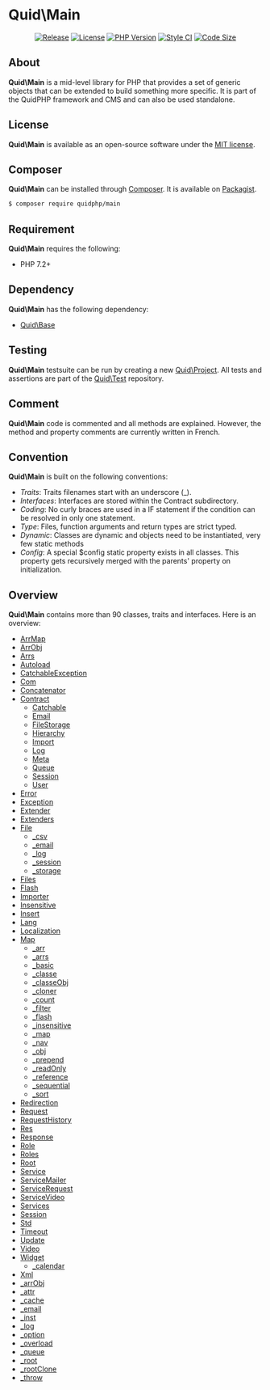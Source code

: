# Quid\Main
<p align='center'>
  <a href='https://packagist.org/packages/quidphp/main'><img src='https://img.shields.io/github/v/release/quidphp/main' alt='Release' /></a>
  <a href='https://github.com/quidphp/main/blob/master/LICENSE'><img src='https://img.shields.io/github/license/quidphp/main' alt='License' /></a>
  <a href='https://www.php.net'><img src='https://img.shields.io/packagist/php-v/quidphp/main' alt='PHP Version' /></a>
  <a href='https://styleci.io'><img src='https://styleci.io/repos/203668077/shield' alt='Style CI' /></a>
  <a href='https://github.com/quidphp/main'><img src='https://img.shields.io/github/languages/code-size/quidphp/main' alt='Code Size' /></a>
</p>

## About
**Quid\Main** is a mid-level library for PHP that provides a set of generic objects that can be extended to build something more specific. It is part of the QuidPHP framework and CMS and can also be used standalone. 

## License
**Quid\Main** is available as an open-source software under the [MIT license](LICENSE).

## Composer
**Quid\Main** can be installed through [Composer](https://getcomposer.org). It is available on [Packagist](https://packagist.org/packages/quidphp/main).
``` bash
$ composer require quidphp/main
```

## Requirement
**Quid\Main** requires the following:
- PHP 7.2+

## Dependency
**Quid\Main** has the following dependency:
- [Quid\Base](https://github.com/quidphp/base)

## Testing
**Quid\Main** testsuite can be run by creating a new [Quid\Project](https://github.com/quidphp/project). All tests and assertions are part of the [Quid\Test](https://github.com/quidphp/test) repository.

## Comment
**Quid\Main** code is commented and all methods are explained. However, the method and property comments are currently written in French.

## Convention
**Quid\Main** is built on the following conventions:
- *Traits*: Traits filenames start with an underscore (_).
- *Interfaces*: Interfaces are stored within the Contract subdirectory.
- *Coding*: No curly braces are used in a IF statement if the condition can be resolved in only one statement.
- *Type*: Files, function arguments and return types are strict typed.
- *Dynamic*: Classes are dynamic and objects need to be instantiated, very few static methods
- *Config*: A special $config static property exists in all classes. This property gets recursively merged with the parents' property on initialization.

## Overview
**Quid\Main** contains more than 90 classes, traits and interfaces. Here is an overview:
- [ArrMap](src/ArrMap.php)
- [ArrObj](src/ArrObj.php)
- [Arrs](src/Arrs.php)
- [Autoload](src/Autoload.php)
- [CatchableException](src/CatchableException.php)
- [Com](src/Com.php)
- [Concatenator](src/Concatenator.php)
- [Contract](src/Contract)
    - [Catchable](src/Contract/Catchable.php)
    - [Email](src/Contract/Email.php)
    - [FileStorage](src/Contract/FileStorage.php)
    - [Hierarchy](src/Contract/Hierarchy.php)
    - [Import](src/Contract/Import.php)
    - [Log](src/Contract/Log.php)
    - [Meta](src/Contract/Meta.php)
    - [Queue](src/Contract/Queue.php)
    - [Session](src/Contract/Session.php)
    - [User](src/Contract/User.php)
- [Error](src/Error.php)
- [Exception](src/Exception.php)
- [Extender](src/Extender.php)
- [Extenders](src/Extenders.php)
- [File](src/File.php)
    - [_csv](src/File/_csv.php)
    - [_email](src/File/_email.php)
    - [_log](src/File/_log.php)
    - [_session](src/File/_session.php)
    - [_storage](src/File/_storage.php)
- [Files](src/Files.php)
- [Flash](src/Flash.php)
- [Importer](src/Importer.php)
- [Insensitive](src/Insensitive.php)
- [Insert](src/Insert.php)
- [Lang](src/Lang.php)
- [Localization](src/Localization.php)
- [Map](src/Map.php)
    - [_arr](src/Map/_arr.php)
    - [_arrs](src/Map/_arrs.php)
    - [_basic](src/Map/_basic.php)
    - [_classe](src/Map/_classe.php)
    - [_classeObj](src/Map/_classeObj.php)
    - [_cloner](src/Map/_cloner.php)
    - [_count](src/Map/_count.php)
    - [_filter](src/Map/_filter.php)
    - [_flash](src/Map/_flash.php)
    - [_insensitive](src/Map/_insensitive.php)
    - [_map](src/Map/_map.php)
    - [_nav](src/Map/_nav.php)
    - [_obj](src/Map/_obj.php)
    - [_prepend](src/Map/_prepend.php)
    - [_readOnly](src/Map/_readOnly.php)
    - [_reference](src/Map/_reference.php)
    - [_sequential](src/Map/_sequential.php)
    - [_sort](src/Map/_sort.php)
- [Redirection](src/Redirection.php)
- [Request](src/Request.php)
- [RequestHistory](src/RequestHistory.php)
- [Res](src/Res.php)
- [Response](src/Response.php)
- [Role](src/Role.php)
- [Roles](src/Roles.php)
- [Root](src/Root.php)
- [Service](src/Service.php)
- [ServiceMailer](src/ServiceMailer.php)
- [ServiceRequest](src/ServiceRequest.php)
- [ServiceVideo](src/ServiceVideo.php)
- [Services](src/Services.php)
- [Session](src/Session.php)
- [Std](src/Std.php)
- [Timeout](src/Timeout.php)
- [Update](src/Update.php)
- [Video](src/Video.php)
- [Widget](src/Widget.php)
    - [_calendar](src/Widget/_calendar.php)
- [Xml](src/Xml.php)
- [_arrObj](src/_arrObj.php)
- [_attr](src/_attr.php)
- [_cache](src/_cache.php)
- [_email](src/_email.php)
- [_inst](src/_inst.php)
- [_log](src/_log.php)
- [_option](src/_option.php)
- [_overload](src/_overload.php)
- [_queue](src/_queue.php)
- [_root](src/_root.php)
- [_rootClone](src/_rootClone.php)
- [_throw](src/_throw.php)